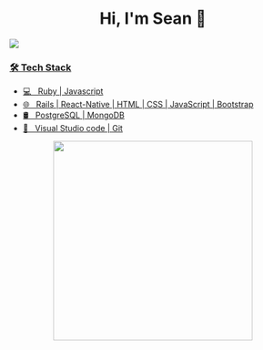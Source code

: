 <h1 align='center'>
  Hi, I'm Sean 👋 
</h1

<p align='center'>
  <a href="https://www.linkedin.com/in/sean-edwards-654a09195/">
    <img src="https://img.shields.io/badge/linkedin-%230077B5.svg?&style=for-the-badge&logo=linkedin&logoColor=white" />
</p>

<h3>🛠 Tech Stack</h3>

- 💻 &nbsp; Ruby | Javascript  
- 🌐 &nbsp; Rails | React-Native | HTML | CSS | JavaScript | Bootstrap 
- 🛢 &nbsp; PostgreSQL | MongoDB
- 🔧 &nbsp; Visual Studio code | Git


<p align='center'>
  <a href="#"><img src="https://github-readme-stats.vercel.app/api?username=bear99a9&show_icons=true&count_private=true&theme=dark" width="350"></a>
</p>
